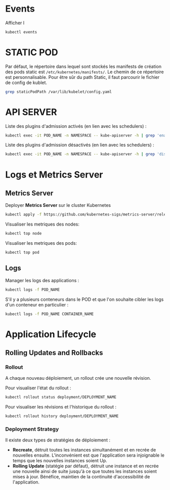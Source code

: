 # Events
Afficher l
```bash
kubectl events
```

# STATIC POD
Par défaut, le répertoire dans lequel sont stockés les manifests de création des pods static est `/etc/kubernetes/manifests/`.
Le chemin de ce répertoire est personnalisable. Pour être sûr du path Static, il faut parcourir le fichier de config de kublet.
```bash
grep staticPodPath /var/lib/kubelet/config.yaml
```

# API SERVER

Liste des plugins d'admission activés (en lien avec les schedulers) :
```bash
kubectl exec -it POD_NAME -n NAMESPACE -- kube-apiserver -h | grep 'enable-admission-plugins'
```
Liste des plugins d'admission désactivés (en lien avec les schedulers) :
```bash
kubectl exec -it POD_NAME -n NAMESPACE -- kube-apiserver -h | grep 'disable-admission-plugins'
```

# Logs et Metrics Server

## Metrics Server

Deployer **Metrics Server** sur le cluster Kubernetes
```bash
kubectl apply -f https://github.com/kubernetes-sigs/metrics-server/releases/latest/download/components.yaml
```

Visualiser les metriques des nodes:
```bash
kubectl top node
```

Visualiser les metriques des pods:
```bash
kubectl top pod
```
## Logs
Manager les logs des applications :
```bash
kubectl logs -f POD_NAME
```
S'il y a plusieurs conteneurs dans le POD et que l'on souhaite cibler les logs d'un conteneur en particulier : 
```bash
kubectl logs -f POD_NAME CONTAINER_NAME
```

# Application Lifecycle
## Rolling Updates and Rollbacks
### Rollout
A chaque nouveau déploiement, un rollout crée une nouvelle révision.

Pour visualiser l'état du rollout :
```bash
kubectl rollout status deployment/DEPLOYMENT_NAME
```

Pour visualiser les révisions et l'historique du rollout :
```bash
kubectl rollout history deployment/DEPLOYMENT_NAME
```
### Deployment Strategy
Il existe deux types de stratégies de déploiement :
- **Recreate**, détruit toutes les instances simultanément et en recrée de nouvelles ensuite. L'inconvénient est que l'application sera injoignable le temps que les nouvelles instances soient Up.
- **Rolling Update** (statégie par défaut), détruit une instance et en recrée une nouvelle ainsi de suite jusqu'à ce que toutes les instances soient mises à jour. Bénéfice, maintien de la continuité d'accessibilité de l'application.
